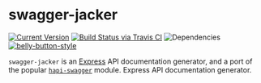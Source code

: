 # swagger-jacker

[![Current Version](https://img.shields.io/npm/v/swagger-jacker.svg)](https://www.npmjs.org/package/swagger-jacker)
[![Build Status via Travis CI](https://travis-ci.org/continuationlabs/swagger-jacker.svg?branch=master)](https://travis-ci.org/continuationlabs/swagger-jacker)
![Dependencies](http://img.shields.io/david/continuationlabs/swagger-jacker.svg)
[![belly-button-style](https://img.shields.io/badge/eslint-bellybutton-4B32C3.svg)](https://github.com/continuationlabs/belly-button)


`swagger-jacker` is an [Express](https://www.npmjs.com/package/express) API documentation generator, and a port of the popular [`hapi-swagger`](https://www.npmjs.com/package/hapi-swagger) module.
Express API documentation generator.
